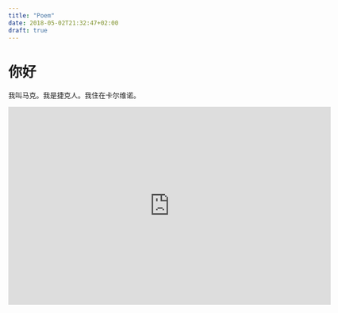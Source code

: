 ```yaml
---
title: "Poem"
date: 2018-05-02T21:32:47+02:00
draft: true
---
```


# 你好

 我叫马克。我是捷克人。我住在卡尔维诺。


<iframe
  width="650"
  height="400"
  frameborder="0" style="border:0"
  src="https://www.google.com/maps/embed/v1/directions?key=AIzaSyDc3m2I6ztX7bSd_GT_NcTNqVOzlmZQAJw
  &origin=Olomouc
  &destination=Ostrava
  &avoid=tolls|highways" allowfullscreen>
</iframe>

<head>
  <title>Your Website Title</title>
    <!-- You can use open graph tags to customize link previews.
    Learn more: https://developers.facebook.com/docs/sharing/webmasters -->
  <meta property="og:url"           content="http://127.0.0.1:1313/hugo-start/post/poem/" />
  <meta property="og:type"          content="website" />
  <meta property="og:title"         content="Your Website Title" />
  <meta property="og:description"   content="Your description" />
  <meta property="og:image"         content="https://www.your-domain.com/path/image.jpg" />
</head>
<body>

  <!-- Load Facebook SDK for JavaScript -->
  <div id="fb-root"></div>
  <script>(function(d, s, id) {
    var js, fjs = d.getElementsByTagName(s)[0];
    if (d.getElementById(id)) return;
    js = d.createElement(s); js.id = id;
    js.src = "https://connect.facebook.net/en_US/sdk.js#xfbml=1";
    fjs.parentNode.insertBefore(js, fjs);
  }(document, 'script', 'facebook-jssdk'));</script>

  <!-- Your like button code -->
  <div class="fb-like" 
    data-href="http://127.0.0.1:1313/hugo-start/post/poem/" 
    data-layout="standard" 
    data-action="like" 
    data-show-faces="true">
  </div>

</body>